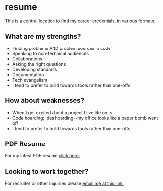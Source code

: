 # resume

This is a central location to find my career credentials, in various formats. 

## What are my strengths? 

- Finding problems AND problem sources in code
- Speaking to non-technical audiences
- Collaborations
- Asking the right questions
- Developing standards
- Documentation
- Tech evangelism
- I tend to prefer to build towards tools rather than one-offs 

## How about weaknesses?

- When I get excited about a project I live life on -v
- Code hoarding; idea hoarding--my office looks like a paper bomb went off
- I tend to prefer to build towards tools rather than one-offs 

## PDF Resume

For my latest PDF resume [click here.](https://github.com/eksoward/resume/blob/master/docs/eksoward-resume.pdf)

## Looking to work together? 

For recruiter or other inquiries please [email me at this link.](mailto:eksoward@gmail.com?subject=Found%20on%20github:%20Looking%20to%20collaborate)

